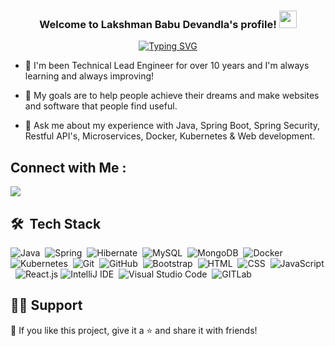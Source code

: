 <h3 align="center">
  Welcome to Lakshman Babu Devandla's profile!
  <img src="https://media.giphy.com/media/hvRJCLFzcasrR4ia7z/giphy.gif" width="28">
</h3>

<!-- Typing SVG by DenverCoder1 - https://github.com/DenverCoder1/readme-typing-svg -->
<p align="center">
  <a href="https://git.io/typing-svg"><img src="https://readme-typing-svg.demolab.com?font=Fira+Code&pause=1000&color=F73D9C&random=false&width=435&lines=Technical+Lead+Engineer;Always+learning+new+things" alt="Typing SVG" /></a>
</p> 

- 🏢 I'm been Technical Lead Engineer for over 10 years and I'm always learning and always improving!

- 🏢 My goals are to help people achieve their dreams and make websites and software that people find useful.
- 💬 Ask me about my experience with Java, Spring Boot, Spring Security, Restful API's, Microservices, Docker, Kubernetes & Web development.


## Connect with Me :

<a href="https://www.linkedin.com/in/babu-devandla-192257152/" target="_blank"><img src="https://img.shields.io/badge/-Lakshman Babu%20Devandla-0077B5?style=for-the-badge&logo=Linkedin&logoColor=white"/></a>
## 🛠 &nbsp;Tech Stack
![Java](https://img.shields.io/badge/-Java-05122A?style=flat&logo=Java)&nbsp;
![Spring](https://img.shields.io/badge/-Spring-05122A?style=flat&logo=Spring)&nbsp;
![Hibernate](https://img.shields.io/badge/-Hibernate-05122A?style=flat&logo=Hibernate)&nbsp;
![MySQL](https://img.shields.io/badge/-MySQL-05122A?style=flat&logo=MySQL)&nbsp;
![MongoDB](https://img.shields.io/badge/-MongoDB-05122A?style=flat&logo=MongoDB)&nbsp;
![Docker](https://img.shields.io/badge/-Docker-05122A?style=flat&logo=Docker)&nbsp;
![Kubernetes](https://img.shields.io/badge/-Kubernetes-05122A?style=flat&logo=Kubernetes)&nbsp;
![Git](https://img.shields.io/badge/-Git-05122A?style=flat&logo=git)&nbsp;
![GitHub](https://img.shields.io/badge/-GitHub-05122A?style=flat&logo=github)&nbsp;
![Bootstrap](https://img.shields.io/badge/-Bootstrap-05122A?style=flat&logo=bootstrap&logoColor=563D7C)&nbsp;
![HTML](https://img.shields.io/badge/-HTML-05122A?style=flat&logo=HTML5)&nbsp;
![CSS](https://img.shields.io/badge/-CSS-05122A?style=flat&logo=CSS3&logoColor=1572B6)&nbsp;
![JavaScript](https://img.shields.io/badge/-JavaScript-05122A?style=flat&logo=javascript)&nbsp;
![React.js](https://img.shields.io/badge/-React-05122A?style=flat&logo=react)
![IntelliJ IDE](https://img.shields.io/badge/IntelliJ-05122A?style=flat&logo=jetbrains&logoColor=007ACC)&nbsp;
![Visual Studio Code](https://img.shields.io/badge/-Visual%20Studio%20Code-05122A?style=flat&logo=visual-studio-code&logoColor=007ACC)&nbsp;
![GITLab](https://img.shields.io/badge/logo-gitlab-blue?logo=gitlab)


## 🙋‍♂️ Support

💙 If you like this project, give it a ⭐ and share it with friends!
